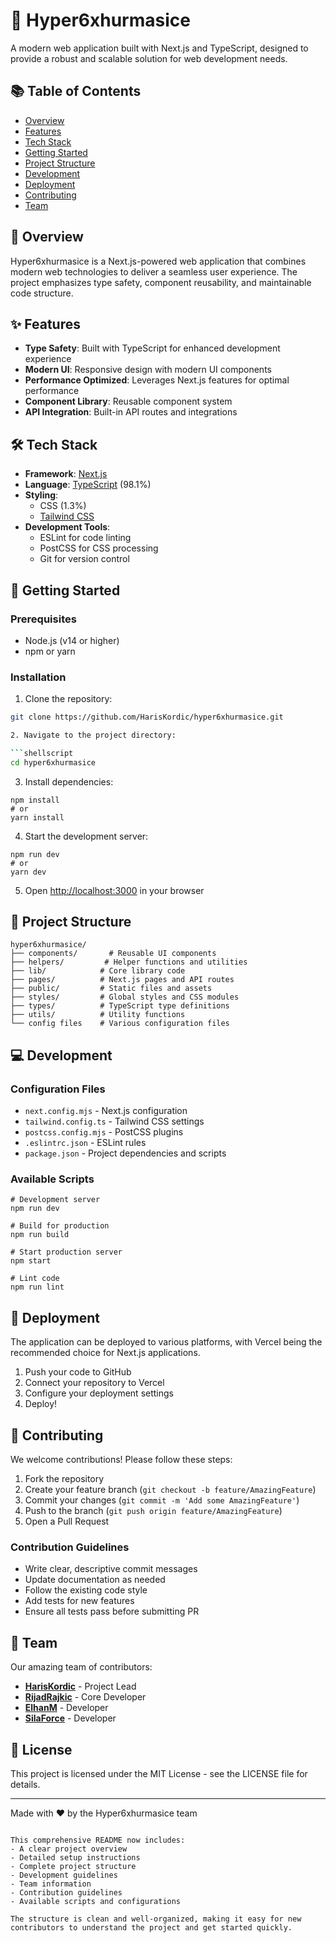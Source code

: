 # 🚀 Hyper6xhurmasice

A modern web application built with Next.js and TypeScript, designed to provide a robust and scalable solution for web development needs.

## 📚 Table of Contents

- [Overview](#overview)
- [Features](#features)
- [Tech Stack](#tech-stack)
- [Getting Started](#getting-started)
- [Project Structure](#project-structure)
- [Development](#development)
- [Deployment](#deployment)
- [Contributing](#contributing)
- [Team](#team)

## 🌟 Overview

Hyper6xhurmasice is a Next.js-powered web application that combines modern web technologies to deliver a seamless user experience. The project emphasizes type safety, component reusability, and maintainable code structure.

## ✨ Features

- **Type Safety**: Built with TypeScript for enhanced development experience
- **Modern UI**: Responsive design with modern UI components
- **Performance Optimized**: Leverages Next.js features for optimal performance
- **Component Library**: Reusable component system
- **API Integration**: Built-in API routes and integrations

## 🛠️ Tech Stack

- **Framework**: [Next.js](https://nextjs.org/)
- **Language**: [TypeScript](https://www.typescriptlang.org/) (98.1%)
- **Styling**:
  - CSS (1.3%)
  - [Tailwind CSS](https://tailwindcss.com/)
- **Development Tools**:
  - ESLint for code linting
  - PostCSS for CSS processing
  - Git for version control

## 🚀 Getting Started

### Prerequisites

- Node.js (v14 or higher)
- npm or yarn

### Installation

1. Clone the repository:

````bash
git clone https://github.com/HarisKordic/hyper6xhurmasice.git

2. Navigate to the project directory:

```shellscript
cd hyper6xhurmasice
````

3. Install dependencies:

```shellscript
npm install
# or
yarn install
```

4. Start the development server:

```shellscript
npm run dev
# or
yarn dev
```

5. Open [http://localhost:3000](http://localhost:3000) in your browser

## 📁 Project Structure

```plaintext
hyper6xhurmasice/
├── components/       # Reusable UI components
├── helpers/         # Helper functions and utilities
├── lib/            # Core library code
├── pages/          # Next.js pages and API routes
├── public/         # Static files and assets
├── styles/         # Global styles and CSS modules
├── types/          # TypeScript type definitions
├── utils/          # Utility functions
└── config files    # Various configuration files
```

## 💻 Development

### Configuration Files

- `next.config.mjs` - Next.js configuration
- `tailwind.config.ts` - Tailwind CSS settings
- `postcss.config.mjs` - PostCSS plugins
- `.eslintrc.json` - ESLint rules
- `package.json` - Project dependencies and scripts

### Available Scripts

```shellscript
# Development server
npm run dev

# Build for production
npm run build

# Start production server
npm start

# Lint code
npm run lint
```

## 🚢 Deployment

The application can be deployed to various platforms, with Vercel being the recommended choice for Next.js applications.

1. Push your code to GitHub
2. Connect your repository to Vercel
3. Configure your deployment settings
4. Deploy!

## 🤝 Contributing

We welcome contributions! Please follow these steps:

1. Fork the repository
2. Create your feature branch (`git checkout -b feature/AmazingFeature`)
3. Commit your changes (`git commit -m 'Add some AmazingFeature'`)
4. Push to the branch (`git push origin feature/AmazingFeature`)
5. Open a Pull Request

### Contribution Guidelines

- Write clear, descriptive commit messages
- Update documentation as needed
- Follow the existing code style
- Add tests for new features
- Ensure all tests pass before submitting PR

## 👥 Team

Our amazing team of contributors:

- **[HarisKordic](https://github.com/HarisKordic)** - Project Lead
- **[RijadRajkic](https://github.com/RijadRajkic)** - Core Developer
- **[ElhanM](https://github.com/ElhanM)** - Developer
- **[SilaForce](https://github.com/SilaForce)** - Developer

## 📄 License

This project is licensed under the MIT License - see the LICENSE file for details.

---

Made with ❤️ by the Hyper6xhurmasice team

```plaintext

This comprehensive README now includes:
- A clear project overview
- Detailed setup instructions
- Complete project structure
- Development guidelines
- Team information
- Contribution guidelines
- Available scripts and configurations

The structure is clean and well-organized, making it easy for new contributors to understand the project and get started quickly.
```
